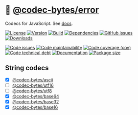 :fax:
[@codec-bytes/error](https://codec-bytes.github.io/error)
==

Codecs for JavaScript.
See [docs](https://codec-bytes.github.io/error/index.html).

[![License](https://img.shields.io/github/license/codec-bytes/error.svg)](https://raw.githubusercontent.com/codec-bytes/error/main/LICENSE)
[![Version](https://img.shields.io/npm/v/@codec-bytes/error.svg)](https://www.npmjs.org/package/@codec-bytes/error)
[![Build](https://img.shields.io/travis/codec-bytes/error/main.svg)](https://travis-ci.com/codec-bytes/error/branches)
[![Dependencies](https://img.shields.io/librariesio/github/codec-bytes/error.svg)](https://github.com/codec-bytes/error/network/dependencies)
[![GitHub issues](https://img.shields.io/github/issues/codec-bytes/error.svg)](https://github.com/codec-bytes/error/issues)
[![Downloads](https://img.shields.io/npm/dm/@codec-bytes/error.svg)](https://www.npmjs.org/package/@codec-bytes/error)

[![Code issues](https://img.shields.io/codeclimate/issues/codec-bytes/error.svg)](https://codeclimate.com/github/codec-bytes/error/issues)
[![Code maintainability](https://img.shields.io/codeclimate/maintainability/codec-bytes/error.svg)](https://codeclimate.com/github/codec-bytes/error/trends/churn)
[![Code coverage (cov)](https://img.shields.io/codecov/c/gh/codec-bytes/error/main.svg)](https://codecov.io/gh/codec-bytes/error)
[![Code technical debt](https://img.shields.io/codeclimate/tech-debt/codec-bytes/error.svg)](https://codeclimate.com/github/codec-bytes/error/trends/technical_debt)
[![Documentation](https://codec-bytes.github.io/error/badge.svg)](https://codec-bytes.github.io/error/source.html)
[![Package size](https://img.shields.io/bundlephobia/minzip/@codec-bytes/error)](https://bundlephobia.com/result?p=@codec-bytes/error)

## String codecs

  - [x] [@codec-bytes/ascii](https://github.com/codec-bytes/ascii)
  - [ ] [@codec-bytes/utf16](https://github.com/codec-bytes/utf16)
  - [ ] [@codec-bytes/utf8](https://github.com/codec-bytes/utf8)
  - [x] [@codec-bytes/base64](https://github.com/codec-bytes/base64)
  - [x] [@codec-bytes/base32](https://github.com/codec-bytes/base32)
  - [x] [@codec-bytes/base16](https://github.com/codec-bytes/base16)
